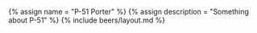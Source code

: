 {% assign name = "P-51 Porter" %}
{% assign description = "Something about P-51" %}
{% include beers/layout.md %}
